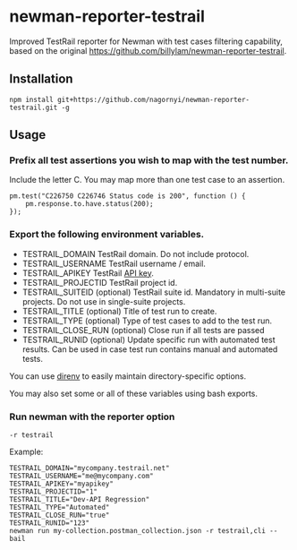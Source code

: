 # newman-reporter-testrail

Improved TestRail reporter for Newman with test cases filtering capability, based on the original https://github.com/billylam/newman-reporter-testrail.

## Installation

```
npm install git+https://github.com/nagornyi/newman-reporter-testrail.git -g
```

## Usage

### Prefix all test assertions you wish to map with the test number.
Include the letter C. You may map more than one test case to an assertion.
```
pm.test("C226750 C226746 Status code is 200", function () {
    pm.response.to.have.status(200);
});
```

### Export the following environment variables.

* TESTRAIL_DOMAIN
TestRail domain.  Do not include protocol.
* TESTRAIL_USERNAME
TestRail username / email.
* TESTRAIL_APIKEY
TestRail [API key](http://docs.gurock.com/testrail-api2/accessing#username_and_api_key).
* TESTRAIL_PROJECTID
TestRail project id.
* TESTRAIL_SUITEID (optional)
TestRail suite id.  Mandatory in multi-suite projects.  Do not use in single-suite projects. 
* TESTRAIL_TITLE (optional)
Title of test run to create.
* TESTRAIL_TYPE (optional)
Type of test cases to add to the test run.
* TESTRAIL_CLOSE_RUN (optional)
Close run if all tests are passed
* TESTRAIL_RUNID (optional)
Update specific run with automated test results. Can be used in case test run contains manual and automated tests.

You can use [direnv](https://github.com/direnv/direnv) to easily maintain directory-specific options.

You may also set some or all of these variables using bash exports.

### Run newman with the reporter option
```
-r testrail
```

Example:

```
TESTRAIL_DOMAIN="mycompany.testrail.net"
TESTRAIL_USERNAME="me@mycompany.com"
TESTRAIL_APIKEY="myapikey"
TESTRAIL_PROJECTID="1"
TESTRAIL_TITLE="Dev-API Regression"
TESTRAIL_TYPE="Automated"
TESTRAIL_CLOSE_RUN="true"
TESTRAIL_RUNID="123"
newman run my-collection.postman_collection.json -r testrail,cli --bail
```
